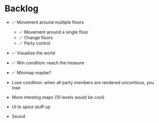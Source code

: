 # Backlog

- ✅ Movement around multiple floors
    - ✅ Movement around a single floor
    - ✅ Change floors
    - ✅ Party control
    
- ✅ Visualize the world

- ✅ Win condition: reach the treasure

- ✅ Minimap maybe?

- Lose condition: when all party members are rendered uncontious, you lose

- More intesting maps (10 levels would be cool)

- UI to spice stuff up

- Sound
